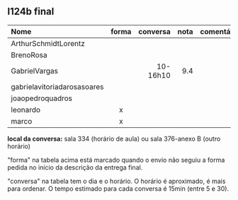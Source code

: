 ## l124b final

| Nome                        | forma | conversa | nota | comentários |
| :---                        | :---: |     ---: | ---: | :---        |
| ArthurSchmidtLorentz        |       |          |      |             |
| BrenoRosa                   |       |          |      |             |
| GabrielVargas               |       | 10-16h10 |  9.4 |             |
| gabrielavitoriadarosasoares |       |          |      |             |
| joaopedroquadros            |       |          |      |             |
| leonardo                    | x     |          |      |             |
| marco                       | x     |          |      |             |

**local da conversa:** sala 334 (horário de aula) ou sala 376-anexo B (outro horário)

"forma" na tabela acima está marcado quando o envio não seguiu a forma pedida no início da descrição da entrega final.

"conversa" na tabela tem o dia e o horário. O horário é aproximado, é mais para ordenar. O tempo estimado para cada conversa é 15min (entre 5 e 30).

<!--
| Nome                        | forma | pediu | levou | comentários |
| :---                        | :---: |  ---: |  ---: | :---        |
| ArthurSchmidtLorentz        |       |   7.7 |       |             |
| BrenoRosa                   |       |   9.0 |       |             |
| GabrielVargas               |       |   9.6 |   9.4 |             |
| gabrielavitoriadarosasoares |       |   8.0 |       |             |
| joaopedroquadros            |       |   7.6 |       |             |
| leonardo                    | x     |   7.0 |       |             |
| marco                       | x     |   7.6 |       |             |
-->
